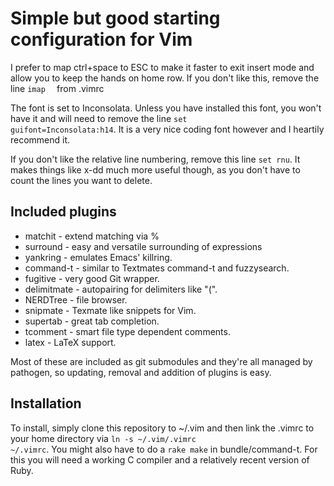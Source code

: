 Simple but good starting configuration for Vim
==============================================
I prefer to map ctrl+space to ESC to make it faster to exit insert mode and allow you to keep the hands on home row. If you don't like this, remove the line <code>imap <C-space> <Esc></code> from .vimrc

The font is set to Inconsolata. Unless you have installed this font, you won't have it and will need to remove the line <code>set guifont=Inconsolata:h14</code>. It is a very nice coding font however and I heartily recommend it.

If you don't like the relative line numbering, remove this line
<code>set rnu</code>.
It makes things like x-dd much more useful though, as you don't have to count the lines you want to delete.

Included plugins
----------------
* matchit - extend matching via %
* surround - easy and versatile surrounding of expressions
* yankring - emulates Emacs' killring.
* command-t - similar to Textmates command-t and fuzzysearch.
* fugitive - very good Git wrapper.
* delimitmate - autopairing for delimiters like "(".
* NERDTree - file browser.
* snipmate - Texmate like snippets for Vim.
* supertab - great tab completion.
* tcomment - smart file type dependent comments.
* latex - LaTeX support.

Most of these are included as git submodules and they're all managed by pathogen, so updating, removal and addition of plugins is easy.

Installation
------------
To install, simply clone this repository to ~/.vim and then link the .vimrc to your home directory via <code>ln -s ~/.vim/.vimrc ~/.vimrc</code>. You might also have to do a <code>rake make</code> in bundle/command-t. For this you will need a working C compiler and a relatively recent version of Ruby.
